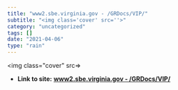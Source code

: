 ```yaml
---
title: "www2.sbe.virginia.gov - /GRDocs/VIP/"
subtitle: "<img class='cover' src=''>"
category: "uncategorized"
tags: []
date: "2021-04-06"
type: "rain"
---
```

<img class="cover" src=>


* **Link to site:** **[www2.sbe.virginia.gov - /GRDocs/VIP/](http://www2.sbe.virginia.gov/GRDocs/VIP)**